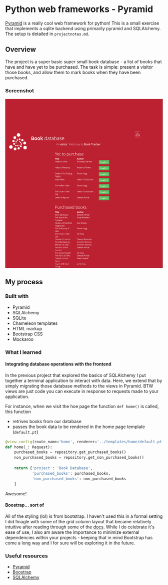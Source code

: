 # Python web frameworks - Pyramid

[Pyramid](https://trypyramid.com/) is a really cool web framework for python! This is a small exercise that implements a sqlite backend using primarily pyramid and SQLAlchemy. The setup is detailed in `projectnotes.md`.

## Overview

The project is a super basic super small book database - a list of books that have and have yet to be purchased. The task is simple: present a visitor those books, and allow them to mark books when they have been purchased.

### Screenshot

![](https://github.com/VadidEisrra/100daysofWeb/blob/main/images/10-Pyramid.png)


## My process

### Built with

- Pyramid
- SQLAlchemy
- SQLite
- Chameleon templates
- HTML markup
- Bootstrap CSS
- Mockaroo

### What I learned

#### Integrating database operations with the frontend

In the previous project that explored the basics of SQLAlchemy I put together a terminal application to interact with data. Here, we extend that by simply migrating those database methods to the views in Pyramid. BTW views are just code you can execute in response to requests made to your application. 

For instance, when we visit the hoe page the function `def home()` is called, this function

- retrives books from our database
- passes the book data to be rendered in the home page template (`default.pt`)

```python
@view_config(route_name='home', renderer='../templates/home/default.pt')
def home(_: Request):
    purchased_books = repository.get_purchased_books()
    non_purchased_books = repository.get_non_purchased_books()

    return {'project': 'Book Database',
            'purchased_books': purchased_books,
            'non_purchased_books': non_purchased_books
    }
```
Awesome!

#### Boostrap... sort of

All of the styling (lol) is from bootstrap. I haven't used this in a formal setting I did finagle with some of the grid column layout that became relatively intuitive after reading through some of the [docs](https://getbootstrap.com/docs/5.2/getting-started/introduction/). While I do celebrate it's ease of use, I also am aware the importance to minimize external dependencies within your projects - keeping that in mind Bootstrap has come a long way and I for sure will be exploring it in the future.


### Useful resources

- [Pyramid](https://trypyramid.com/)
- [Boostrap](https://getbootstrap.com/docs/5.2/getting-started/introduction/)
- [SQLAlchemy](https://www.sqlalchemy.org/)


